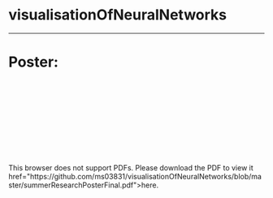 # visualisationOfNeuralNetworks

--------------

# Poster: 
<object data="https://github.com/ms03831/visualisationOfNeuralNetworks/blob/master/summerResearchPosterFinal.pdf" type="application/pdf" width="700px" height="700px">
    <embed src="https://github.com/ms03831/visualisationOfNeuralNetworks/blob/master/summerResearchPosterFinal.pdf">
        <p>This browser does not support PDFs. Please download the PDF to view it href="https://github.com/ms03831/visualisationOfNeuralNetworks/blob/master/summerResearchPosterFinal.pdf">here</a>.</p>
    </embed>
</object>
